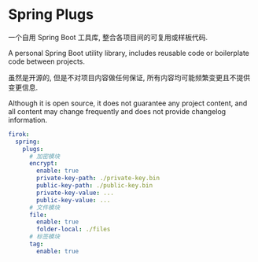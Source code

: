 # Spring Plugs

一个自用 Spring Boot 工具库, 整合各项目间的可复用或样板代码.

A personal Spring Boot utility library,
includes reusable code or boilerplate code between projects.

虽然是开源的, 但是不对项目内容做任何保证, 所有内容均可能频繁变更且不提供变更信息.

Although it is open source,
it does not guarantee any project content,
and all content may change frequently and does not provide changelog information.

```yaml
firok:
  spring:
    plugs:
      # 加密模块
      encrypt:
        enable: true
        private-key-path: ./private-key.bin
        public-key-path: ./public-key.bin
        private-key-value: ...
        public-key-value: ...
      # 文件模块
      file:
        enable: true
        folder-local: ./files
      # 标签模块
      tag:
        enable: true
```
